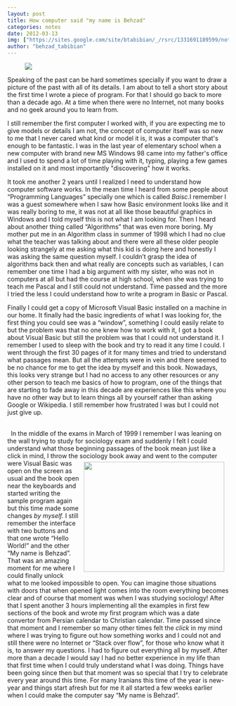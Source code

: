 ```yaml
---
layout: post
title: How computer said "my name is Behzad"
categories: notes
date: 2012-03-13
img: ["https://sites.google.com/site/btabibian/_/rsrc/1331691189599/notes/howcomputersaidmynameisbehzad/6.0-enterprise-sp6.png"]
author: "behzad_tabibian"
---
```

<figure class="pull-left-third">
<img class="image left" src="https://sites.google.com/site/btabibian/_/rsrc/1331691189599/notes/howcomputersaidmynameisbehzad/6.0-enterprise-sp6.png"/>
</figure>
Speaking of the past can be hard sometimes specially if you
want to draw a picture of the past with all of its details. I am about to tell
a short story about the first time I wrote a piece of program. For that I should
go back to more than a decade ago. At a time when there were no Internet, not
many books and no geek around you to learn from.

I still remember the first computer I worked with, if you
are expecting me to give models or details I am not, the concept of computer
itself was so new to me that I never cared what kind or model it is, it was a
computer that's enough to be fantastic. I was in the last year of elementary
school when a new computer with brand new MS Windows 98 came into my father's
office and I used to spend a lot of time playing with it, typing, playing a few
games installed on it and most importantly "discovering" how it works.


It took me another 2 years until I realized I need to understand
how computer software works. In the mean time I heard from some people about “Programming
Languages” specially one which is called <i>Baisc.</i>I remember I was a guest
somewhere when I saw how Basic environment looks like and it was really boring to
me, it was not at all like those beautiful graphics in Windows and I told
myself this is not what I am looking for. Then I heard about another thing
called “Algorithms” that was even more boring. My mother put me in an Algorithm
class in summer of 1998 which I had no clue what the teacher was talking about
and there were all these older people looking strangely at me asking what this
kid is doing here and honestly I was asking the same question myself. I couldn’t
grasp the idea of algorithms back then and what really are concepts such as
variables, I can remember one time I had a big argument with my sister, who was
not in computers at all but had the course at high school, when she was trying
to teach me Pascal and I still could not understand. Time passed and the more I
tried the less I could understand how to write a program in Basic or Pascal. 

Finally I could get a copy of Microsoft Visual Basic
installed on a machine in our home. It finally had the basic ingredients of
what I was looking for, the first thing you could see was a “window”, something
I could easily relate to but the problem was that no one knew how to work with
it, I got a book about Visual Basic but still the problem was that I could not understand
it. I remember I used to sleep with the book and try to read it any time I
could. I went through the first 30 pages of it for many times and tried to understand
what passages mean. But all the attempts were in vein and there seemed to be
no chance for me to get the idea by myself and this book. Nowadays, this looks
very strange but I had no access to any other resources or any other person to
teach me basics of how to program, one of the things that are starting to fade
away in this decade are experiences like this where you have no other way but
to learn things all by yourself rather than asking Google or Wikipedia. I still
remember how frustrated I was but I could not just give up.<div style="display:block;text-align:left"><br/></div>
 
In the middle of the exams in March of 1999 I remember I was
leaning on the wall trying to study for sociology exam and suddenly I felt I
could understand what those beginning passages of the book mean just like a
click in mind, I throw the sociology book away and went to the <img border="0" height="250" src="https://sites.google.com/site/btabibian/_/rsrc/1331691189647/notes/howcomputersaidmynameisbehzad/Visual-Basic-Tutorial-screen3.JPG" style="display:inline;float:right;margin-top:5px;margin-right:10px;margin-bottom:5px;margin-left:10px" width="320"/>computer were
Visual Basic was open on the screen as usual and the book open near the
keyboards and started writing the sample program again but this time made some
changes <i>by myself. </i>I still remember the interface with two buttons and
that one wrote “Hello World!” and the other “My name is Behzad”. That was an
amazing moment for me where I could finally unlock what to me looked impossible
to open. You can imagine those situations with doors that when opened light
comes into the room everything becomes clear and of course that moment was when
I was studying sociology!
After that I spent another 3 hours implementing all the
examples in first few sections of the book and wrote my first program which was
a date convertor from Persian calendar to Christian calendar.
Time passed since that moment and I remember so many other times
felt the <i>click</i> in my mind where I was trying to figure out how something
works and I could not and still there were no Internet or “Stack over flow”,
for those who know what it is, to answer my questions. I had to figure out
everything all by myself. After more than a decade I would say I had no better experience
in my life than that first time when I could truly understand what I was doing.
Things have been going since then but that moment was so special that I try to
celebrate every year around this time. For many Iranians this time of the year
is new-year and things start afresh but for me it all started a few weeks
earlier when I could make the computer say “My name is Behzad”.
